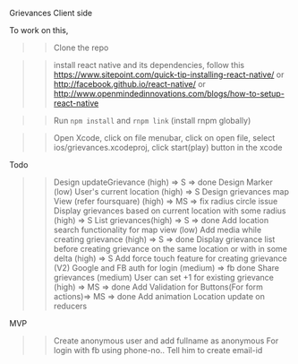 Grievances Client side

To work on this,
>> Clone the repo

>> install react native and its dependencies, follow this
 https://www.sitepoint.com/quick-tip-installing-react-native/ or http://facebook.github.io/react-native/ or
 http://www.openmindedinnovations.com/blogs/how-to-setup-react-native

>> Run `npm install` and `rnpm link` (install rnpm globally)

>> Open Xcode, click on file menubar, click on open file, select ios/grievances.xcodeproj, click start(play) button in the xcode


Todo
>> Design updateGrievance (high) => S => done
>> Design Marker (low)
>> User's current location (high) => S
>> Design grievances map View (refer foursquare) (high) => MS => fix radius circle issue
>> Display grievances based on current location with some radius (high) => S
>> List grievances(high) => S => done
>> Add location search functionality  for map view (low)
>> Add media while creating grievance (high) => S => done
>> Display grievance list before creating grievance on the same location or with in some delta (high) => S
>> Add force touch feature for creating grievance (V2)
>> Google and FB auth for login (medium) => fb done
>> Share grievances (medium)
>> User can set +1 for existing grievance (high) => MS => done
>> Add Validation for Buttons(For form actions)=> MS => done
>> Add animation
>> Location update on reducers

MVP
>> Create anonymous user and add fullname as anonymous
>> For login with fb using phone-no.. Tell him to create email-id
